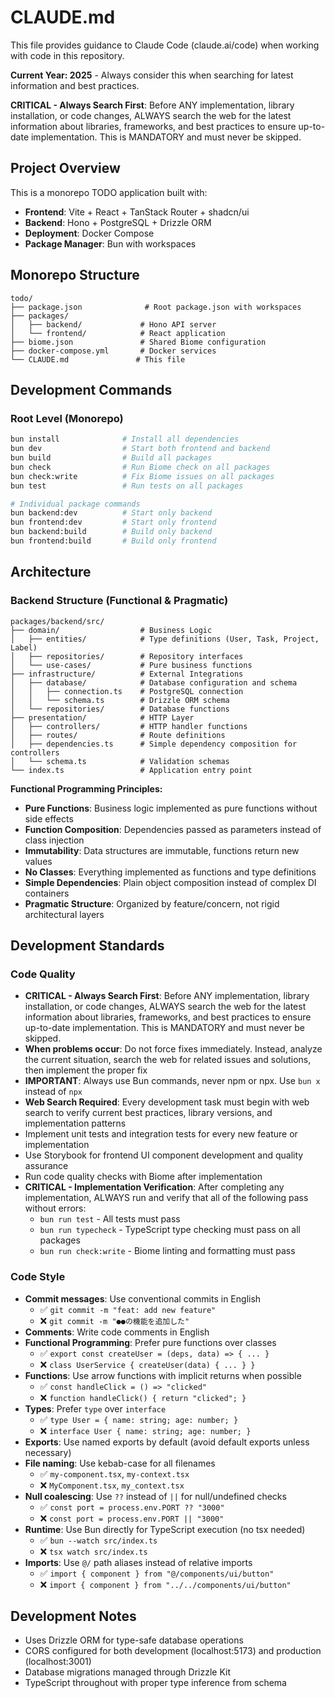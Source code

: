 # CLAUDE.md

This file provides guidance to Claude Code (claude.ai/code) when working with code in this repository.

**Current Year: 2025** - Always consider this when searching for latest information and best practices.

**CRITICAL - Always Search First**: Before ANY implementation, library installation, or code changes, ALWAYS search the web for the latest information about libraries, frameworks, and best practices to ensure up-to-date implementation. This is MANDATORY and must never be skipped.

## Project Overview

This is a monorepo TODO application built with:

- **Frontend**: Vite + React + TanStack Router + shadcn/ui
- **Backend**: Hono + PostgreSQL + Drizzle ORM
- **Deployment**: Docker Compose
- **Package Manager**: Bun with workspaces

## Monorepo Structure

```
todo/
├── package.json              # Root package.json with workspaces
├── packages/
│   ├── backend/             # Hono API server
│   └── frontend/            # React application
├── biome.json               # Shared Biome configuration
├── docker-compose.yml       # Docker services
└── CLAUDE.md               # This file
```

## Development Commands

### Root Level (Monorepo)

```bash
bun install              # Install all dependencies
bun dev                  # Start both frontend and backend
bun build                # Build all packages
bun check                # Run Biome check on all packages
bun check:write          # Fix Biome issues on all packages
bun test                 # Run tests on all packages

# Individual package commands
bun backend:dev          # Start only backend
bun frontend:dev         # Start only frontend
bun backend:build        # Build only backend
bun frontend:build       # Build only frontend
```

## Architecture

### Backend Structure (Functional & Pragmatic)

```
packages/backend/src/
├── domain/                  # Business Logic
│   ├── entities/            # Type definitions (User, Task, Project, Label)
│   ├── repositories/        # Repository interfaces
│   └── use-cases/           # Pure business functions
├── infrastructure/          # External Integrations
│   ├── database/            # Database configuration and schema
│   │   ├── connection.ts    # PostgreSQL connection
│   │   └── schema.ts        # Drizzle ORM schema
│   └── repositories/        # Database functions
├── presentation/            # HTTP Layer
│   ├── controllers/         # HTTP handler functions
│   ├── routes/              # Route definitions
│   ├── dependencies.ts      # Simple dependency composition for controllers
│   └── schema.ts            # Validation schemas
└── index.ts                 # Application entry point
```

**Functional Programming Principles:**

- **Pure Functions**: Business logic implemented as pure functions without side effects
- **Function Composition**: Dependencies passed as parameters instead of class injection
- **Immutability**: Data structures are immutable, functions return new values
- **No Classes**: Everything implemented as functions and type definitions
- **Simple Dependencies**: Plain object composition instead of complex DI containers
- **Pragmatic Structure**: Organized by feature/concern, not rigid architectural layers

## Development Standards

### Code Quality

- **CRITICAL - Always Search First**: Before ANY implementation, library installation, or code changes, ALWAYS search the web for the latest information about libraries, frameworks, and best practices to ensure up-to-date implementation. This is MANDATORY and must never be skipped.
- **When problems occur**: Do not force fixes immediately. Instead, analyze the current situation, search the web for related issues and solutions, then implement the proper fix
- **IMPORTANT**: Always use Bun commands, never npm or npx. Use `bun x` instead of `npx`
- **Web Search Required**: Every development task must begin with web search to verify current best practices, library versions, and implementation patterns
- Implement unit tests and integration tests for every new feature or implementation
- Use Storybook for frontend UI component development and quality assurance
- Run code quality checks with Biome after implementation
- **CRITICAL - Implementation Verification**: After completing any implementation, ALWAYS run and verify that all of the following pass without errors:
  - `bun run test` - All tests must pass
  - `bun run typecheck` - TypeScript type checking must pass on all packages
  - `bun run check:write` - Biome linting and formatting must pass

### Code Style

- **Commit messages**: Use conventional commits in English
  - ✅ `git commit -m "feat: add new feature"`
  - ❌ `git commit -m "●●の機能を追加した"`
- **Comments**: Write code comments in English
- **Functional Programming**: Prefer pure functions over classes
  - ✅ `export const createUser = (deps, data) => { ... }`
  - ❌ `class UserService { createUser(data) { ... } }`
- **Functions**: Use arrow functions with implicit returns when possible
  - ✅ `const handleClick = () => "clicked"`
  - ❌ `function handleClick() { return "clicked"; }`
- **Types**: Prefer `type` over `interface`
  - ✅ `type User = { name: string; age: number; }`
  - ❌ `interface User { name: string; age: number; }`
- **Exports**: Use named exports by default (avoid default exports unless necessary)
- **File naming**: Use kebab-case for all filenames
  - ✅ `my-component.tsx`, `my-context.tsx`
  - ❌ `MyComponent.tsx`, `my_context.tsx`
- **Null coalescing**: Use `??` instead of `||` for null/undefined checks
  - ✅ `const port = process.env.PORT ?? "3000"`
  - ❌ `const port = process.env.PORT || "3000"`
- **Runtime**: Use Bun directly for TypeScript execution (no tsx needed)
  - ✅ `bun --watch src/index.ts`
  - ❌ `tsx watch src/index.ts`
- **Imports**: Use `@/` path aliases instead of relative imports
  - ✅ `import { component } from "@/components/ui/button"`
  - ❌ `import { component } from "../../components/ui/button"`

## Development Notes

- Uses Drizzle ORM for type-safe database operations
- CORS configured for both development (localhost:5173) and production (localhost:3001)
- Database migrations managed through Drizzle Kit
- TypeScript throughout with proper type inference from schema
